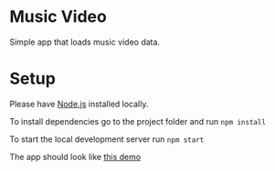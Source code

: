 # Music Video

Simple app that loads music video data.

# Setup

Please have [Node.js](https://nodejs.org/en/) installed locally.

To install dependencies go to the project folder and run `npm install`

To start the local development server run `npm start`

The app should look like [this demo](https://imtiaz101325.github.io/music-videos)